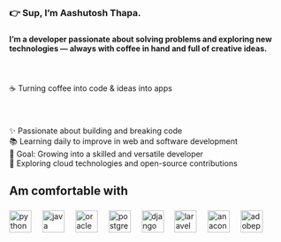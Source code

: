 <h3 align="left">👉 Sup, I’m Aashutosh Thapa.</h3>

###

<h4 align="left">I’m a developer passionate about solving problems and exploring new technologies — always with coffee in hand and full of creative ideas.</h4>

###

<br clear="both">

<p align="left">☕ Turning coffee into code & ideas into apps</p>

###

<br clear="both">

<p align="left">✨ Passionate about building and breaking code  <br>📚 Learning daily to improve in web and software development  <br>🎯 Goal: Growing into a skilled and versatile developer  <br>🚀 Exploring cloud technologies and open-source contributions</p>

###

<h2 align="left">Am comfortable with</h2>

###

<div align="left">
  <img src="https://cdn.jsdelivr.net/gh/devicons/devicon/icons/python/python-original.svg" height="40" alt="python logo"  />
  <img width="12" />
  <img src="https://cdn.jsdelivr.net/gh/devicons/devicon/icons/java/java-original.svg" height="40" alt="java logo"  />
  <img width="12" />
  <img src="https://cdn.jsdelivr.net/gh/devicons/devicon/icons/oracle/oracle-original.svg" height="40" alt="oracle logo"  />
  <img width="12" />
  <img src="https://cdn.jsdelivr.net/gh/devicons/devicon/icons/postgresql/postgresql-original.svg" height="40" alt="postgresql logo"  />
  <img width="12" />
  <img src="https://cdn.jsdelivr.net/gh/devicons/devicon/icons/django/django-plain.svg" height="40" alt="django logo"  />
  <img width="12" />
  <img src="https://cdn.jsdelivr.net/gh/devicons/devicon/icons/laravel/laravel-original.svg" height="40" alt="laravel logo"  />
  <img width="12" />
  <img src="https://cdn.jsdelivr.net/gh/devicons/devicon/icons/anaconda/anaconda-original.svg" height="40" alt="anaconda logo"  />
  <img width="12" />
  <img src="https://skillicons.dev/icons?i=ps" height="40" alt="adobephotoshop logo"  />
</div>



<!--
https://profile-readme-generator.com/
-->
